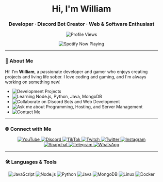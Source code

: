 <h1 align="center">Hi, I'm William</h1>
<h3 align="center">Developer · Discord Bot Creator · Web & Software Enthusiast</h3>

<p align="center">
  <img src="https://komarev.com/ghpvc/?username=william2sober&label=Profile%20views&color=0e75b6&style=flat" alt="Profile Views" />
</p>

<p align="center">
  <img src="https://spotify-github-profile.kittinanx.com/api/view.svg?uid=312byzmt3yb4w42d6l6di4vx2de4&cover_image=true&theme=default&show_offline=true&background_color=121212&interchange=true&bar_color=53b14f&bar_color_cover=true" alt="Spotify Now Playing"/>
</p>

---

### 🧠 About Me

Hi! I'm **William**, a passionate developer and gamer who enjoys creating projects and living life sober. I love coding and gaming, and I'm always working on something new!

- <img src="https://img.shields.io/badge/Development%20Projects-🔭-white?style=flat&logo=github&logoColor=white" alt="Development Projects" />  
- <img src="https://img.shields.io/badge/Learning-🌱%20Node.js,%20Python,%20Java,%20MongoDB-white?style=flat&logo=python&logoColor=white" alt="Learning Node.js, Python, Java, MongoDB" />  
- <img src="https://img.shields.io/badge/Open%20to%20Collaborate-👯%20Discord%20Bots%20%26%20Web%20Development-white?style=flat&logo=discord&logoColor=white" alt="Collaborate on Discord Bots and Web Development" />  
- <img src="https://img.shields.io/badge/Ask%20Me%20About-💬%20Programming,%20Hosting,%20Server%20Management-white?style=flat&logo=appveyor&logoColor=white" alt="Ask me about Programming, Hosting, and Server Management" />  
- <img src="https://img.shields.io/badge/Contact%20Me-%F0%9F%93%AB%20William2sober%40gmail.com-white?style=flat&logo=gmail&logoColor=white" alt="Contact Me" />

---

### 🌐 Connect with Me

<p align="center">
  <a href="https://www.youtube.com/@William2sober?sub_confirmation=1" target="_blank">
    <img src="https://img.shields.io/badge/YouTube-%F0%9F%8E%AC-white?style=flat&logo=youtube&logoColor=white" alt="YouTube" />
  </a>
  <a href="https://discord.gg/2Y7U3Psj3T" target="_blank">
    <img src="https://img.shields.io/badge/Discord-%F0%9F%92%96-white?style=flat&logo=discord&logoColor=white" alt="Discord" />
  </a>
  <a href="https://www.tiktok.com/@william2sober" target="_blank">
    <img src="https://img.shields.io/badge/TikTok-%F0%9F%8C%98-white?style=flat&logo=tiktok&logoColor=white" alt="TikTok" />
  </a>
  <a href="https://www.twitch.tv/william2sober" target="_blank">
    <img src="https://img.shields.io/badge/Twitch-%F0%9F%8C%8F-white?style=flat&logo=twitch&logoColor=white" alt="Twitch" />
  </a>
  <a href="https://x.com/william2sober" target="_blank">
    <img src="https://img.shields.io/badge/Twitter-%F0%9F%93%9A-white?style=flat&logo=twitter&logoColor=white" alt="Twitter" />
  </a>
  <a href="https://www.instagram.com/william2sober" target="_blank">
    <img src="https://img.shields.io/badge/Instagram-%F0%9F%96%BC-white?style=flat&logo=instagram&logoColor=white" alt="Instagram" />
  </a>
  <a href="https://www.snapchat.com/add/william2sober" target="_blank">
    <img src="https://img.shields.io/badge/Snapchat-%F0%9F%94%8C-white?style=flat&logo=snapchat&logoColor=white" alt="Snapchat" />
  </a>
  <a href="https://t.me/william2sober" target="_blank">
    <img src="https://img.shields.io/badge/Telegram-%F0%9F%94%B6-white?style=flat&logo=telegram&logoColor=white" alt="Telegram" />
  </a>
  <a href="https://api.whatsapp.com/send/?phone=13099483484" target="_blank">
    <img src="https://img.shields.io/badge/WhatsApp-%F0%9F%92%A1-white?style=flat&logo=whatsapp&logoColor=white" alt="WhatsApp" />
  </a>
</p>

---

### 🛠️ Languages & Tools

<p align="center">
  <img src="https://img.shields.io/badge/JavaScript-%F0%9F%92%BB-white?style=flat&logo=javascript&logoColor=white" alt="JavaScript" />
  <img src="https://img.shields.io/badge/Node.js-%F0%9F%92%BE-white?style=flat&logo=node.js&logoColor=white" alt="Node.js" />
  <img src="https://img.shields.io/badge/Python-%F0%9F%94%8C-white?style=flat&logo=python&logoColor=white" alt="Python" />
  <img src="https://img.shields.io/badge/Java-%F0%9F%92%9A-white?style=flat&logo=java&logoColor=white" alt="Java" />
  <img src="https://img.shields.io/badge/MongoDB-%F0%9F%94%B1-white?style=flat&logo=mongodb&logoColor=white" alt="MongoDB" />
  <img src="https://img.shields.io/badge/Linux-%F0%9F%97%AB-white?style=flat&logo=linux&logoColor=white" alt="Linux" />
  <img src="https://img.shields.io/badge/Docker-%F0%9F%92%A7-white?style=flat&logo=docker&logoColor=white" alt="Docker" />
</p>
